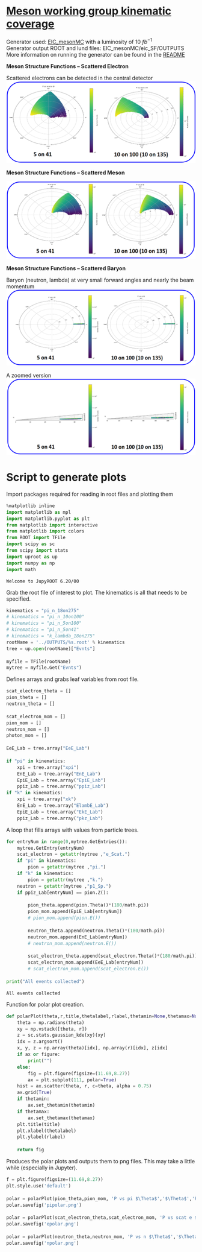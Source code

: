 **[Meson working group kinematic coverage](http://www.vsl.cua.edu/cua_phy/index.php/EIC_Meson_Structure_Working_Group)**
===

Generator used: [EIC_mesonMC](https://github.com/JeffersonLab/EIC_mesonMC) with a luminosity of 10 $fb^{-1}$ <br> 
Generator output ROOT and lund files: EIC_mesonMC/eic_SF/OUTPUTS <br> 
More information on running the generator can be found in the [README](../README.ipynb)

**Meson Structure Functions – Scattered Electron**

Scattered electrons can be detected in the central detector <br>
<img src="./plots/scat_e.png"> 

**Meson Structure Functions – Scattered Meson**

<img src="./plots/scat_m.png"> 

**Meson Structure Functions – Scattered Baryon**

Baryon (neutron, lambda) at very small forward angles and nearly the beam momentum <br>
<img src="./plots/scat_b.png"> 

A zoomed version <br>
<img src="./plots/scat_b_zoom.png"> 

**Script to generate plots**
==

Import packages required for reading in root files and plotting them


```python
%matplotlib inline
import matplotlib as mpl
import matplotlib.pyplot as plt
from matplotlib import interactive
from matplotlib import colors
from ROOT import TFile
import scipy as sc
from scipy import stats
import uproot as up
import numpy as np
import math
```

    Welcome to JupyROOT 6.20/00


Grab the root file of interest to plot. The kinematics is all that needs to be specified.


```python
kinematics = "pi_n_18on275"
# kinematics = "pi_n_10on100"
# kinematics = "pi_n_5on100"
# kinematics = "pi_n_5on41"
# kinematics = "k_lambda_18on275"
rootName = '../OUTPUTS/%s.root' % kinematics
tree = up.open(rootName)["Evnts"]

myfile = TFile(rootName)
mytree = myfile.Get("Evnts")
```

Defines arrays and grabs leaf variables from root file.


```python
scat_electron_theta = []
pion_theta = []
neutron_theta = []

scat_electron_mom = []
pion_mom = []
neutron_mom = []
photon_mom = []

EeE_Lab = tree.array("EeE_Lab")

if "pi" in kinematics:
    xpi = tree.array("xpi")
    EnE_Lab = tree.array("EnE_Lab")
    EpiE_Lab = tree.array("EpiE_Lab")
    ppiz_Lab = tree.array("ppiz_Lab")
if "k" in kinematics:
    xpi = tree.array("xk")
    EnE_Lab = tree.array("ElambE_Lab")
    EpiE_Lab = tree.array("EkE_Lab")
    ppiz_Lab = tree.array("pkz_Lab")
```

A loop that fills arrays with values from particle trees.


```python
for entryNum in range(0,mytree.GetEntries()):
    mytree.GetEntry(entryNum)
    scat_electron = getattr(mytree ,"e_Scat.")
    if "pi" in kinematics:
        pion = getattr(mytree ,"pi.")
    if "k" in kinematics:
        pion = getattr(mytree ,"k.")
    neutron = getattr(mytree ,"p1_Sp.")
    if ppiz_Lab[entryNum] == pion.Z():
        
        pion_theta.append(pion.Theta()*(180/math.pi))
        pion_mom.append(EpiE_Lab[entryNum])
        # pion_mom.append(pion.E())
    
        neutron_theta.append(neutron.Theta()*(180/math.pi))
        neutron_mom.append(EnE_Lab[entryNum])
        # neutron_mom.append(neutron.E())
    
        scat_electron_theta.append(scat_electron.Theta()*(180/math.pi))
        scat_electron_mom.append(EeE_Lab[entryNum])
        # scat_electron_mom.append(scat_electron.E())
        
print("All events collected")
```

    All events collected


Function for polar plot creation.


```python
def polarPlot(theta,r,title,thetalabel,rlabel,thetamin=None,thetamax=None,figure=None,ax=None):
    theta = np.radians(theta)
    xy = np.vstack([theta, r])
    z = sc.stats.gaussian_kde(xy)(xy)
    idx = z.argsort()
    x, y, z = np.array(theta)[idx], np.array(r)[idx], z[idx]
    if ax or figure:
        print("")
    else:
        fig = plt.figure(figsize=(11.69,8.27))
        ax = plt.subplot(111, polar=True)
    hist = ax.scatter(theta, r, c=theta, alpha = 0.75)
    ax.grid(True)
    if thetamin:
        ax.set_thetamin(thetamin)
    if thetamax:
        ax.set_thetamax(thetamax)
    plt.title(title)
    plt.xlabel(thetalabel)
    plt.ylabel(rlabel)

    return fig
```

Produces the polar plots and outputs them to png files. This may take a little while (especially in Jupyter).


```python
f = plt.figure(figsize=(11.69,8.27))
plt.style.use('default')

polar = polarPlot(pion_theta,pion_mom, 'P vs pi $\Theta$','$\Theta$','P')
polar.savefig('pipolar.png')
    
polar = polarPlot(scat_electron_theta,scat_electron_mom, 'P vs scat e $\Theta$','$\Theta$','P')
polar.savefig('epolar.png')
        
polar = polarPlot(neutron_theta,neutron_mom, 'P vs n $\Theta$','$\Theta$','P',0.0,5.0)
polar.savefig('npolar.png')
```
